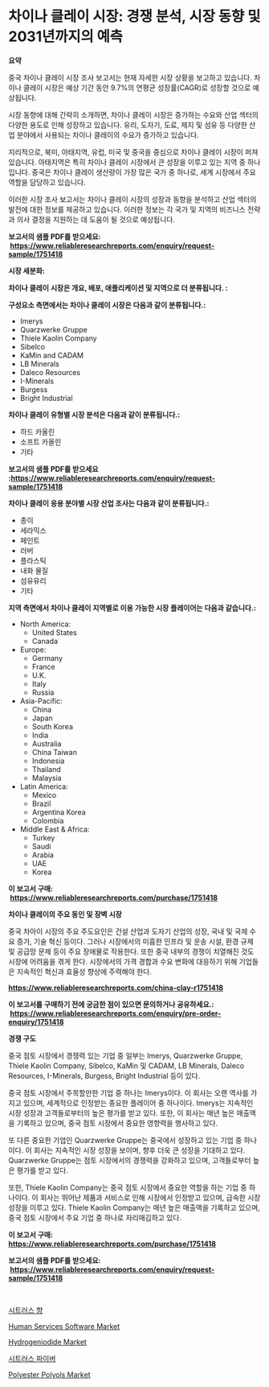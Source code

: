 <p><h1>차이나 클레이 시장: 경쟁 분석, 시장 동향 및 2031년까지의 예측</h1></p><p><strong>요약</strong></p>
<p><p>중국 차이나 클레이 시장 조사 보고서는 현재 자세한 시장 상황을 보고하고 있습니다. 차이나 클레이 시장은 예상 기간 동안 9.7%의 연평균 성장률(CAGR)로 성장할 것으로 예상됩니다.</p><p>시장 동향에 대해 간략히 소개하면, 차이나 클레이 시장은 증가하는 수요와 산업 섹터의 다양한 용도로 인해 성장하고 있습니다. 유리, 도자기, 도료, 제지 및 섬유 등 다양한 산업 분야에서 사용되는 차이나 클레이의 수요가 증가하고 있습니다.</p><p>지리적으로, 북미, 아태지역, 유럽, 미국 및 중국을 중심으로 차이나 클레이 시장이 퍼져 있습니다. 아태지역은 특히 차이나 클레이 시장에서 큰 성장을 이루고 있는 지역 중 하나입니다. 중국은 차이나 클레이 생산량이 가장 많은 국가 중 하나로, 세계 시장에서 주요 역할을 담당하고 있습니다.</p><p>이러한 시장 조사 보고서는 차이나 클레이 시장의 성장과 동향을 분석하고 산업 섹터의 발전에 대한 정보를 제공하고 있습니다. 이러한 정보는 각 국가 및 지역의 비즈니스 전략과 의사 결정을 지원하는 데 도움이 될 것으로 예상됩니다.</p></p>
<p><strong>보고서의 샘플 PDF를 받으세요: &nbsp;<a href="https://www.reliableresearchreports.com/enquiry/request-sample/1751418">https://www.reliableresearchreports.com/enquiry/request-sample/1751418</a></strong></p>
<p><strong>시장 세분화:</strong></p>
<p><strong> 차이나 클레이 시장은 개요, 배포, 애플리케이션 및 지역으로 더 분류됩니다. :</strong></p>
<p><strong>구성요소 측면에서는 차이나 클레이 시장은 다음과 같이 분류됩니다.:</strong></p>
<p><ul><li>Imerys</li><li>Quarzwerke Gruppe</li><li>Thiele Kaolin Company</li><li>Sibelco</li><li>KaMin and CADAM</li><li>LB Minerals</li><li>Daleco Resources</li><li>I-Minerals</li><li>Burgess</li><li>Bright Industrial</li></ul></p>
<p><strong> 차이나 클레이 유형별 시장 분석은 다음과 같이 분류됩니다.:</strong></p>
<p><ul><li>하드 카올린</li><li>소프트 카올린</li><li>기타</li></ul></p>
<p><strong>보고서의 샘플 PDF를 받으세요 :<a href="https://www.reliableresearchreports.com/enquiry/request-sample/1751418">https://www.reliableresearchreports.com/enquiry/request-sample/1751418</a></strong></p>
<p><strong> 차이나 클레이 응용 분야별 시장 산업 조사는 다음과 같이 분류됩니다.:</strong></p>
<p><ul><li>종이</li><li>세라믹스</li><li>페인트</li><li>러버</li><li>플라스틱</li><li>내화 물질</li><li>섬유유리</li><li>기타</li></ul></p>
<p><strong>지역 측면에서 차이나 클레이 지역별로 이용 가능한 시장 플레이어는 다음과 같습니다.:</strong></p>
<p><ul>
    <li>
        North America:
        <ul>
            <li>United States</li>
            <li>Canada</li>
        </ul>
    </li>
    <li>
        Europe:
        <ul>
            <li>Germany</li>
            <li>France</li>
            <li>U.K.</li>
            <li>Italy</li>
            <li>Russia</li>
        </ul>
    </li>
    <li>
        Asia-Pacific:
        <ul>
            <li>China</li>
            <li>Japan</li>
            <li>South Korea</li>
            <li>India</li>
            <li>Australia</li>
            <li>China Taiwan</li>
            <li>Indonesia</li>
            <li>Thailand</li>
            <li>Malaysia</li>
        </ul>
    </li>
    <li>
        Latin America:
        <ul>
            <li>Mexico</li>
            <li>Brazil</li>
            <li>Argentina Korea</li>
            <li>Colombia</li>
        </ul>
    </li>
    <li>
        Middle East & Africa:
        <ul>
            <li>Turkey</li>
            <li>Saudi</li>
            <li>Arabia</li>
            <li>UAE</li>
            <li>Korea</li>
        </ul>
    </li>
    </ul></p>
<p><strong>이 보고서 구매: &nbsp;<a href="https://www.reliableresearchreports.com/purchase/1751418">https://www.reliableresearchreports.com/purchase/1751418</a></strong></p>
<p><strong>차이나 클레이의 주요 동인 및 장벽 시장</strong></p>
<p><p>중국 차아이 시장의 주요 주도요인은 건설 산업과 도자기 산업의 성장, 국내 및 국제 수요 증가, 기술 혁신 등이다. 그러나 시장에서의 미흡한 인프라 및 운송 시설, 환경 규제 및 공급망 문제 등이 주요 장애물로 작용한다. 또한 중국 내부의 경쟁이 치열해진 것도 시장에 어려움을 겪게 한다. 시장에서의 가격 경합과 수요 변화에 대응하기 위해 기업들은 지속적인 혁신과 효율성 향상에 주력해야 한다.</p></p>
<p><strong><a href="https://www.reliableresearchreports.com/china-clay-r1751418">https://www.reliableresearchreports.com/china-clay-r1751418</a></strong></p>
<p><strong>이 보고서를 구매하기 전에 궁금한 점이 있으면 문의하거나 공유하세요.: &nbsp;<a href="https://www.reliableresearchreports.com/enquiry/pre-order-enquiry/1751418">https://www.reliableresearchreports.com/enquiry/pre-order-enquiry/1751418</a></strong></p>
<p><strong>경쟁 구도</strong></p>
<p><p>중국 점토 시장에서 경쟁력 있는 기업 중 일부는 Imerys, Quarzwerke Gruppe, Thiele Kaolin Company, Sibelco, KaMin 및 CADAM, LB Minerals, Daleco Resources, I-Minerals, Burgess, Bright Industrial 등이 있다. </p><p>중국 점토 시장에서 주목할만한 기업 중 하나는 Imerys이다. 이 회사는 오랜 역사를 가지고 있으며, 세계적으로 인정받는 중요한 플레이어 중 하나이다. Imerys는 지속적인 시장 성장과 고객들로부터의 높은 평가를 받고 있다. 또한, 이 회사는 매년 높은 매출액을 기록하고 있으며, 중국 점토 시장에서 중요한 영향력을 행사하고 있다.</p><p>또 다른 중요한 기업인 Quarzwerke Gruppe는 중국에서 성장하고 있는 기업 중 하나이다. 이 회사는 지속적인 시장 성장을 보이며, 향후 더욱 큰 성장을 기대하고 있다. Quarzwerke Gruppe는 점토 시장에서의 경쟁력을 강화하고 있으며, 고객들로부터 높은 평가를 받고 있다.</p><p>또한, Thiele Kaolin Company는 중국 점토 시장에서 중요한 역할을 하는 기업 중 하나이다. 이 회사는 뛰어난 제품과 서비스로 인해 시장에서 인정받고 있으며, 급속한 시장 성장을 이루고 있다. Thiele Kaolin Company는 매년 높은 매출액을 기록하고 있으며, 중국 점토 시장에서 주요 기업 중 하나로 자리매김하고 있다.</p></p>
<p><strong>이 보고서 구매: &nbsp; <a href="https://www.reliableresearchreports.com/purchase/1751418">https://www.reliableresearchreports.com/purchase/1751418</a></strong></p>
<p><strong>보고서의 샘플 PDF를 받으세요: &nbsp;<a href="https://www.reliableresearchreports.com/enquiry/request-sample/1751418">https://www.reliableresearchreports.com/enquiry/request-sample/1751418</a></strong><strong></strong></p>
<p>&nbsp;</p>
<p><p><a href="https://github.com/Hubertstyenger6685/Market-Research-Report-List-1/blob/main/312488323278.md">시트러스 향</a></p><p><a href="https://github.com/Paul14Anderson63/Market-Research-Report-List-3/blob/main/human-services-software-market.md">Human Services Software Market</a></p><p><a href="https://issuu.com/reportprime-2/docs/hydrogeniodide-market-size-2030.pptx">Hydrogeniodide Market</a></p><p><a href="https://github.com/hxzi07639916/Market-Research-Report-List-1/blob/main/582888523277.md">시트러스 파이버</a></p><p><a href="https://issuu.com/reportprime-2/docs/polyester-polyols-market-size-2030.pptx">Polyester Polyols Market</a></p></p>
